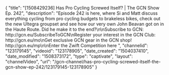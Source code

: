 {
    "title": "[1508429236] Has Pro Cycling Screwed Itself? | The GCN Show Ep. 242",
    "description": "Episode 242 is here, where Si and Matt discuss everything cycling from pro cycling budgets to brakeless bikes, check out the new Ultegra groupset and see how our very own John Beavan got on in the Haute Route. Did he make it to the end?\n\nSubscribe to GCN: http:\/\/gcn.eu\/SubscribeToGCN\nRegister your interest in the GCN Club: http:\/\/gcn.eu\/mo\nGet exclusive GCN gear in the GCN shop! http:\/\/gcn.eu\/mp\n\nEnter the Zwift Competition here ",
    "channelid": "123179145",
    "videoid": "123178905",
    "date_created": "1504037410",
    "date_modified": "1508373172",
    "type": "captivate",
    "layout": "channelVideo",
    "url": "\/gcn-channel\/has-pro-cycling-screwed-itself-the-gcn-show-ep-242\/123179145-123178905"
}